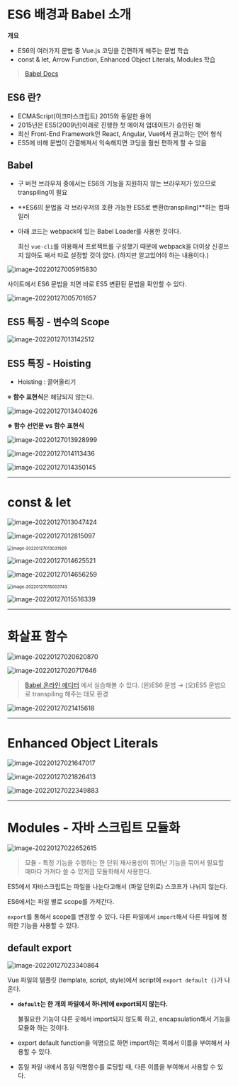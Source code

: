 # ES6 배경과 Babel 소개

**개요**

* ES6의 여러가지 문법 중 Vue.js 코딩을 간편하게 해주는 문법 학습
* const & let, Arrow Function, Enhanced Object Literals, Modules 학습

> [Babel Docs](https://babeljs.io/docs/en/)

## ES6 란?

* ECMAScript(이크마스크립트) 2015와 동일한 용어
* 2015년은 ES5(2009년)이래로 진행한 첫 메이저 업데이트가 승인된 해
* 최신 Front-End Framework인 React, Angular, Vue에서 권고하는 언어 형식
* ES5에 비해 문법이 간결해져서 익숙해지면 코딩을 훨씬 편하게 할 수 있음



## Babel

* 구 버전 브라우저 중에서는 ES6의 기능을 지원하지 않는 브라우저가 있으므로 transpiling이 필요
* **ES6의 문법을 각 브라우저의 호환 가능한 ES5로 변환(transpiling)**하는 컴파일러

* 아래 코드는 webpack에 있는 Babel Loader를 사용한 것이다.

  최신 `vue-cli`를 이용해서 프로젝트를 구성했기 때문에 webpack을 더이상 신경쓰지 않아도 돼서 따로 설정할 것이 없다. (하지만 알고있어야 하는 내용이다.)

![image-20220127005915830](assets/[ch04]ES6/image-20220127005915830.png)



사이트에서 ES6 문법을 치면 바로 ES5 변환된 문법을 확인할 수 있다.

![image-20220127005701657](assets/[ch04]ES6/image-20220127005701657.png)



## ES5 특징 - 변수의 Scope

![image-20220127013142512](assets/[ch04]ES6/image-20220127013142512.png)



## ES5 특징 - Hoisting

* Hoisting : 끌어올리기

※ **함수 표현식**은 해당되지 않는다.

![image-20220127013404026](assets/[ch04]ES6/image-20220127013404026.png)

**※ 함수 선언문 vs 함수 표현식**

![image-20220127013928999](assets/[ch04]ES6/image-20220127013928999.png)



![image-20220127014113436](assets/[ch04]ES6/image-20220127014113436.png)

![image-20220127014350145](assets/[ch04]ES6/image-20220127014350145.png)



---

# const & let

![image-20220127013047424](assets/[ch04]ES6/image-20220127013047424.png)

![image-20220127012815097](assets/[ch04]ES6/image-20220127012815097.png)



<img src="assets/[ch04]ES6/image-20220127013031929.png" alt="image-20220127013031929" style="zoom:67%;" />



![image-20220127014625521](assets/[ch04]ES6/image-20220127014625521.png)

![image-20220127014656259](assets/[ch04]ES6/image-20220127014656259.png)

<img src="assets/[ch04]ES6/image-20220127015003743.png" alt="image-20220127015003743" style="zoom:67%;" />



![image-20220127015516339](assets/[ch04]ES6/image-20220127015516339.png)

---

# 화살표 함수



![image-20220127020620870](assets/[ch04]ES6/image-20220127020620870.png)

![image-20220127020717646](assets/[ch04]ES6/image-20220127020717646.png)



> [Babel 온라인 에디터](https://babeljs.io/repl/) 에서 실습해볼 수 있다.
> (왼)ES6 문법 → (오)ES5 문법으로 transpiling 해주는 데모 환경

![image-20220127021415618](assets/[ch04]ES6/image-20220127021415618.png)



---

# Enhanced Object Literals

![image-20220127021647017](assets/[ch04]ES6/image-20220127021647017.png)



![image-20220127021826413](assets/[ch04]ES6/image-20220127021826413.png)



![image-20220127022349883](assets/[ch04]ES6/image-20220127022349883.png)



---

# Modules - 자바 스크립트 모듈화

![image-20220127022652615](assets/[ch04]ES6/image-20220127022652615.png)

> 모듈 - 특정 기능을 수행하는 한 단위
> 재사용성이 뛰어난 기능을 묶어서 필요할 때마다 가져다 쓸 수 있게끔 모듈화해서 사용한다.

ES5에서 자바스크립트는 파일을 나눈다고해서 (파일 단위로) 스코프가 나뉘지 않는다.

ES6에서는 파일 별로 scope를 가져간다.

`export`를 통해서 scope를 변경할 수 있다. 다른 파일에서 `import`해서 다른 파일에 정의한 기능을 사용할 수 있다.



## default export

![image-20220127023340864](assets/[ch04]ES6/image-20220127023340864.png)

Vue 파일의 템플릿 (template, script, style)에서 script에 `export default {}`가 나온다.

* **`default`는 한 개의 파일에서 하나밖에 export되지 않는다.**

  불필요한 기능이 다른 곳에서 import되지 않도록 하고, encapsulation해서 기능을 모듈화 하는 것이다.

* export default function을 익명으로 하면 import하는 쪽에서 이름을 부여해서 사용할 수 있다.
* 동일 파일 내에서 동일 익명함수를 로딩할 때, 다른 이름을 부여해서 사용할 수 있다.

